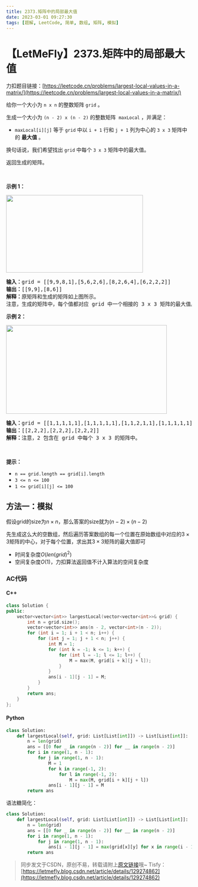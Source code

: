 ```yaml
---
title: 2373.矩阵中的局部最大值
date: 2023-03-01 09:27:30
tags: [题解, LeetCode, 简单, 数组, 矩阵, 模拟]
---
```


# 【LetMeFly】2373.矩阵中的局部最大值

力扣题目链接：[https://leetcode.cn/problems/largest-local-values-in-a-matrix/](https://leetcode.cn/problems/largest-local-values-in-a-matrix/)

<p>给你一个大小为 <code>n x n</code> 的整数矩阵 <code>grid</code> 。</p>

<p>生成一个大小为&nbsp;<code>(n - 2) x (n - 2)</code> 的整数矩阵&nbsp; <code>maxLocal</code> ，并满足：</p>

<ul>
	<li><code>maxLocal[i][j]</code> 等于 <code>grid</code> 中以 <code>i + 1</code> 行和 <code>j + 1</code> 列为中心的 <code>3 x 3</code> 矩阵中的 <strong>最大值</strong> 。</li>
</ul>

<p>换句话说，我们希望找出 <code>grid</code> 中每个&nbsp;<code>3 x 3</code> 矩阵中的最大值。</p>

<p>返回生成的矩阵。</p>

<p>&nbsp;</p>

<p><strong>示例 1：</strong></p>

<p><img alt="" src="https://assets.leetcode.com/uploads/2022/06/21/ex1.png" style="width: 371px; height: 210px;" /></p>

<pre>
<strong>输入：</strong>grid = [[9,9,8,1],[5,6,2,6],[8,2,6,4],[6,2,2,2]]
<strong>输出：</strong>[[9,9],[8,6]]
<strong>解释：</strong>原矩阵和生成的矩阵如上图所示。
注意，生成的矩阵中，每个值都对应 grid 中一个相接的 3 x 3 矩阵的最大值。</pre>

<p><strong>示例 2：</strong></p>

<p><img alt="" src="https://assets.leetcode.com/uploads/2022/07/02/ex2new2.png" style="width: 436px; height: 240px;" /></p>

<pre>
<strong>输入：</strong>grid = [[1,1,1,1,1],[1,1,1,1,1],[1,1,2,1,1],[1,1,1,1,1],[1,1,1,1,1]]
<strong>输出：</strong>[[2,2,2],[2,2,2],[2,2,2]]
<strong>解释：</strong>注意，2 包含在 grid 中每个 3 x 3 的矩阵中。
</pre>

<p>&nbsp;</p>

<p><strong>提示：</strong></p>

<ul>
	<li><code>n == grid.length == grid[i].length</code></li>
	<li><code>3 &lt;= n &lt;= 100</code></li>
	<li><code>1 &lt;= grid[i][j] &lt;= 100</code></li>
</ul>


    
## 方法一：模拟

假设grid的size为$n\times n$，那么答案的size就为$(n - 2)\times(n-2)$

先生成这么大的空数组，然后遍历答案数组的每一个位置在原始数组中对应的$3\times3$矩阵的中心，对于每个位置，求出其$3\times3$矩阵的最大值即可

+ 时间复杂度$O(len(grid)^2)$
+ 空间复杂度$O(1)$，力扣算法返回值不计入算法的空间复杂度

### AC代码

#### C++

```cpp
class Solution {
public:
    vector<vector<int>> largestLocal(vector<vector<int>>& grid) {
        int n = grid.size();
        vector<vector<int>> ans(n - 2, vector<int>(n - 2));
        for (int i = 1; i + 1 < n; i++) {
            for (int j = 1; j + 1 < n; j++) {
                int M = 1;
                for (int k = -1; k <= 1; k++) {
                    for (int l = -1; l <= 1; l++) {
                        M = max(M, grid[i + k][j + l]);
                    }
                }
                ans[i - 1][j - 1] = M;
            }
        }
        return ans;
    }
};
```

#### Python

```python
class Solution:
    def largestLocal(self, grid: List[List[int]]) -> List[List[int]]:
        n = len(grid)
        ans = [[0 for _ in range(n - 2)] for __ in range(n - 2)]
        for i in range(1, n - 1):
            for j in range(1, n - 1):
                M = 1
                for k in range(-1, 2):
                    for l in range(-1, 2):
                        M = max(M, grid[i + k][j + l])
                ans[i - 1][j - 1] = M        
        return ans
```

语法糖简化：

```python
class Solution:
    def largestLocal(self, grid: List[List[int]]) -> List[List[int]]:
        n = len(grid)
        ans = [[0 for _ in range(n - 2)] for __ in range(n - 2)]
        for i in range(1, n - 1):
            for j in range(1, n - 1):
                ans[i - 1][j - 1] = max(grid[x][y] for x in range(i - 1, i + 2) for y in range(j - 1, j + 2))
        return ans
```

> 同步发文于CSDN，原创不易，转载请附上[原文链接](https://blog.tisfy.eu.org/2023/03/01/LeetCode%202373.%E7%9F%A9%E9%98%B5%E4%B8%AD%E7%9A%84%E5%B1%80%E9%83%A8%E6%9C%80%E5%A4%A7%E5%80%BC/)哦~
> Tisfy：[https://letmefly.blog.csdn.net/article/details/129274862](https://letmefly.blog.csdn.net/article/details/129274862)
